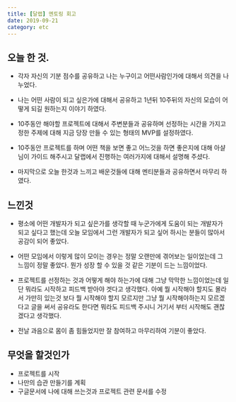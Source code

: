 ```yaml
---
title: [달랩] 멘토링 회고
date: 2019-09-21
category: etc
---
```


## 오늘 한 것.

- 각자 자신의 기분 점수를 공유하고 나는 누구이고 어떤사람인가에 대해서 의견을 나누었다.

- 나는 어떤 사람이 되고 싶은가에 대해서 공유하고 1년뒤 10주뒤의 자신의 모습이 어떻게 되길 원하는지
	이야기 하였다.

- 10주동안 해야할 프로젝트에 대해서 주변분들과 공유하며 선정하는 시간을 가지고
	정한 주제에 대해 지금 당장 만들 수 있는 형태의  MVP를 설정하였다.

- 10주동안 프로젝트를 하며 어떤 책을 보면 좋고 어느것을 하면 좋은지에 대해 아샬님이
	가이드 해주시고 달랩에서 진행하는 여러가지에 대해서 설명해 주셨다.

- 마지막으로 오늘 한것과 느끼고 배운것들에 대해 멘티분들과 공유하면서 마무리 하였다.

## 느낀것

- 평소에 어떤 개발자가 되고 싶은가를 생각할 때 누군가에게 도움이 되는 개발자가 되고 싶다고 했는데
  오늘 모임에서 그런 개발자가 되고 싶어 하시는 분들이 많아서 공감이 되어 좋았다.

-	어떤 모임에서 이렇게 많이 모이는 경우는 정말 오랜만에 겪어보는 일이었는데 그 느낌이 정말 좋았다.
	뭔가 성장 할 수 있을 것 같은 기분이 드는 느낌이었다.

- 프로젝트를 선정하는 것과 어떻게 해야 하는가에 대해 그냥 막막한 느낌이었는데 일단 뭐라도 시작하고
	피드백 받아야 겟다고 생각했다. 아예 뭘 시작해야 할지도 몰라서 가만히 있는것 보다 뭘 시작해야 할지
	모르지만 그냥 뭘 시작해야하는지 모르겠다고 글을 써서 공유라도 한다면 뭐라도 피드백 주시니 거기서 부터
	시작해도 괜찮겠다고 생각했다.

- 전날 과음으로 몸이 좀 힘들었지만 잘 참여하고 마무리하여 기분이 좋았다.

## 무엇을 할것인가

- 프로젝트를 시작
- 나만의 습관 만들기를 계획
- 구글문서에 나에 대해 쓰는것과 프로젝트 관련 문서를 수정
